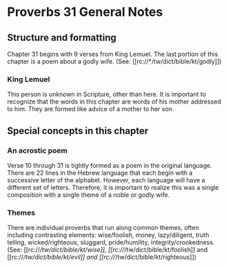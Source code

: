 # Proverbs 31 General Notes
## Structure and formatting

Chapter 31 begins with 9 verses from King Lemuel. The last portion of this chapter is a poem about a godly wife. (See: [[rc://*/tw/dict/bible/kt/godly]])

### King Lemuel

This person is unknown in Scripture, other than here. It is important to recognize that the words in this chapter are words of his mother addressed to him. They are formed like advice of a mother to her son.

## Special concepts in this chapter

### An acrostic poem

Verse 10 through 31 is tightly formed as a poem in the original language. There are 22 lines in the Hebrew language that each begin with a successive letter of the alphabet. However, each language will have a different set of letters. Therefore, it is important to realize this was a single composition with a single theme of a noble or godly wife.

### Themes
There are individual proverbs that run along common themes, often including contrasting elements: wise/foolish, money, lazy/diligent, truth telling, wicked/righteous, sluggard, pride/humility, integrity/crookedness. (See: [[rc://*/tw/dict/bible/kt/wise]], [[rc://*/tw/dict/bible/kt/foolish]] and [[rc://*/tw/dict/bible/kt/evil]] and [[rc://*/tw/dict/bible/kt/righteous]])